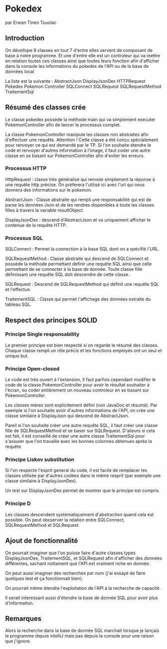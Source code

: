 # Pokedex

par Erwan Tinen Touolac

## Introduction

On dévellope 8 classes en tout 7 d'entre elles servent de composant de base à notre programme. Et une d'entre elle est un controleur qui va mettre en relation toutes ces classes ainsi que toutes leurs fonction afin d'afficher dans la console les informations du pokedex de l'API ou de la base de données local

La liste est la suivante :
AbstractJson
DisplayJsonDex
HTTPRequest
Pokedex
Pokemon Controller
SQLConnect
SQLRequest
SQLRequestMethod
TraitementSql

## Résumé des classes crée

Le classe pokedex possède la méthode main qui va simplement executer PokemonController afin de lancer le processus complet.

La classe PokemonController manipule les classes non abstraites afin d'effectuer une requête.
Attention ! Cette classe a été conçu spécialement pour renvoyer ce qui est demandé par le TP. Si l'on souhaite étendre le code et renvoyer d'autres information à l'image, il faut coder une autre classe en se basant sur PokemonController afin d'eviter les erreurs.

### Processus HTTP

HttpRequest : classe très généralisé qui renvoie simplement la réponse à une requête http précise.
On préferera l'utilisé ici avec l'url qui nous donnera des informations sur le pokemon.

AbstractJson : Classe abstraite qui rempli une responsabilité qui est de parse les données Json et de les rendres disponibles à toute les classes filles à travers la variable resultObject.

DisplayJsonDex : descend d'AbstractJson et va uniquement afficher le contenue de la requête HTTP.

### Processus SQL

SQLConnect : Permet la connection à la base SQL dont on a spécifié l'URL.

SQLRequestMethod : Classe abstraite qui descend de SQLConnect et possède la méthode permettant definir une requête SQL ainsi que celle permettant de se connecter à la base de donnée.  Toute classe fille définissant une requête SQL doit descendre de cette classe.


SQLRequest : Descend de SQLRequestMethod qui définit une requête SQL et l'effectue.

TraitementSQL : Classe qui permet l'affichage des données extraite du tableau SQL.

## Respect des principes SOLID

### Principe Single responsability
Le premier principe est bien respecté si on regarde le résumé des classes. Chaque classe rempli un rôle précis et les fonctions employés ont un seul et unique but.

### Principe Open-closed
Le code est très ouvert à l'extansion, Il faut parfois cependant modifier le code de la classe PokemonController pour avoir le résultat souhaiter à l'écran, ou coder entièrement un nouveau controleur en se basant sur PokemonController. 

Les classes mères sont explicitement défini (voir JavaDoc et résumé). Par exemple si l'on souhaite avoir d'autres informations de l'API, on crée une classe similaire à DisplayJson qui descend de AbstractJson.

Pareil si l'on souhaite créer une autre requête SQL, il faut créer une classe fille de SQLRequestMethod et se baser sur SQLRequest.
D'aileurs si cela est fait, il est conseillé de créer une autre classe TraitementSql pour s'assurer que l'on travaille avec les bonnes colonnes obtenues après la requête

### Principe Liskov substitution

Si l'on respecte l'esprit general du code, il est facile de remplacer les classes utilisée par d'autres codées dans le même resprit (par exemple une classe similaire à DisplayJsonDex).

Un test sur DisplayJsonDex permet de montrer que le principe est compris.

### Principe D

Les classes descendent systématiquement d'abstraction quand cela est possible. On peut obxserver la relation entre SQLConnect, SQLRequestMethod et SQLRequest.

## Ajout de fonctionnalité 

On pourrait imaginer que l'on puisse faire d'autre classes types DisplayJsonDex, TraitementSQL, et SQLRequest afin d'afficher des données différentes, sachant nottament que l'API est vraiment riche en donnée.

On peut aussi imaginer des recherches par nom (j'ai essayé de faire quelques test et ça fonctionnait bien).

On pourrait même étendre l'exploitation de l'API à la recherche de capacité.

Il serait interessant aussi d'étendre la base de donnée SQL pour avoir plus d'information.

## Remarques

Alors la recherche dans la base de donnée SQL marchait lorsque je lançais le programme depuis intelliJ mais pas depuis la console pour une raison que j'ignore.